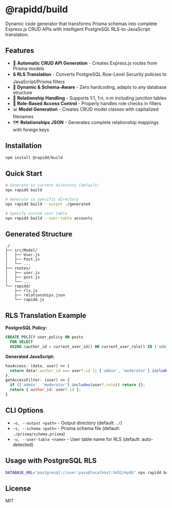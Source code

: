 # @rapidd/build

Dynamic code generator that transforms Prisma schemas into complete Express.js CRUD APIs with intelligent PostgreSQL RLS-to-JavaScript translation.

## Features

- 🚀 **Automatic CRUD API Generation** - Creates Express.js routes from Prisma models
- 🔒 **RLS Translation** - Converts PostgreSQL Row-Level Security policies to JavaScript/Prisma filters
- 🎯 **Dynamic & Schema-Aware** - Zero hardcoding, adapts to any database structure
- 🔗 **Relationship Handling** - Supports 1:1, 1:n, n:m including junction tables
- 👥 **Role-Based Access Control** - Properly handles role checks in filters
- 📊 **Model Generation** - Creates CRUD model classes with capitalized filenames
- 🗺️ **Relationships JSON** - Generates complete relationship mappings with foreign keys

## Installation

```bash
npm install @rapidd/build
```

## Quick Start

```bash
# Generate in current directory (default)
npx rapidd build

# Generate in specific directory
npx rapidd build --output ./generated

# Specify custom user table
npx rapidd build --user-table accounts
```

## Generated Structure

```
./
├── src/Model/
│   ├── User.js
│   ├── Post.js
│   └── ...
├── routes/
│   ├── user.js
│   ├── post.js
│   └── ...
└── rapidd/
    ├── rls.js
    ├── relationships.json
    └── rapidd.js
```

## RLS Translation Example

**PostgreSQL Policy:**
```sql
CREATE POLICY user_policy ON posts
  FOR SELECT
  USING (author_id = current_user_id() OR current_user_role() IN ('admin', 'moderator'));
```

**Generated JavaScript:**
```javascript
hasAccess: (data, user) => {
  return data?.author_id === user?.id || ['admin', 'moderator'].includes(user?.role);
},
getAccessFilter: (user) => {
  if (['admin', 'moderator'].includes(user?.role)) return {};
  return { author_id: user?.id };
}
```

## CLI Options

- `-o, --output <path>` - Output directory (default: `./`)
- `-s, --schema <path>` - Prisma schema file (default: `./prisma/schema.prisma`)
- `-u, --user-table <name>` - User table name for RLS (default: auto-detected)

## Usage with PostgreSQL RLS

```bash
DATABASE_URL="postgresql://user:pass@localhost:5432/mydb" npx rapidd build
```

## License

MIT
